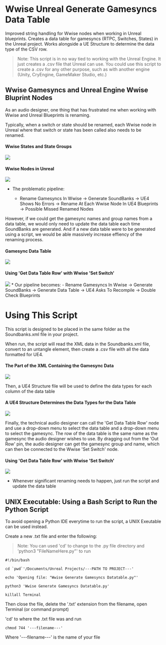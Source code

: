 # Wwise Unreal Generate Gamesyncs Data Table
Improved string handling for Wwise nodes when working in Unreal blueprints. Creates a data table for gamesyncs (RTPC, Switches, States) in the Unreal project. Works alongside a UE Structure to determine the data type of the CSV row.

> Note: This script is in no way tied to working with the Unreal Engine. It just creates a .csv file that Unreal can use. You could use this script to create a .csv for any other purpose, such as with another engine (Unity, CryEngine, GameMaker Studio, etc.)

## Wwise Gamesyncs and Unreal Engine Wwise Bluprint Nodes
As an audio designer, one thing that has frustrated me when working with Wwise and Unreal Blueprints is renaming.

Typically, when a switch or state should be renamed, each Wwise node in Unreal where that switch or state has been called also needs to be renamed. 

#### Wwise States and State Groups
<img src="https://scontent.fyvr3-1.fna.fbcdn.net/v/t1.15752-9/90741897_205870090679690_8974748152594694144_n.png?_nc_cat=109&_nc_sid=b96e70&_nc_oc=AQkC-DB9Lg3YLfb9K6R7EAyNUkJjrKyO0uojHntIDv5vySfz9yvBSo_wjiJfzIJwwooR6VBj1SwhBm0vxTlqnLGY&_nc_ht=scontent.fyvr3-1.fna&oh=0266336702911334d3387cbb4c1e229b&oe=5EC94F91">

#### Wwise Nodes in Unreal
<img src="https://scontent.fyvr3-1.fna.fbcdn.net/v/t1.15752-9/91281812_352726962319037_2786659688853274624_n.png?_nc_cat=102&_nc_sid=b96e70&_nc_oc=AQlk_xVcOkZYC0OrZnJsqUb0NhKQ6CW4Pzeec84dRmHnwIP9GTLhGDBN5Ag8mJdLR87oYuYGv6sARnJLfkByZooh&_nc_ht=scontent.fyvr3-1.fna&oh=88ef8379844c5c74e0812138ba723fdb&oe=5EC6117E">

* The problematic pipeline: 

  - Rename Gamesyncs In Wwise -> Generate SoundBanks -> UE4 Shows No Errors -> Rename At Each Wwise Node In UE4 Blueprints -> Possible Missed Renamed Nodes

However, if we could get the gamesync names and group names from a data table, we would only need to update the data table each time SoundBanks are generated. And if a new data table were to be generated using a script, we would be able massively increase effiency of the renaming process.

#### Gamesync Data Table
<img src="https://scontent.fyvr3-1.fna.fbcdn.net/v/t1.15752-9/91526826_230285398118358_160640087632117760_n.png?_nc_cat=107&_nc_sid=b96e70&_nc_oc=AQkvd2Ytml7mkassHkoF14yIrz9G6OH880EZjViJYgmduzx8vaU_VM46g-S33DPjVIHJZelpc48ZDdT4no4Sgydc&_nc_ht=scontent.fyvr3-1.fna&oh=4afdf8bfabd8a861530d1157ab9a67b2&oe=5EC7BA18">


#### Using 'Get Data Table Row' with Wwise 'Set Switch'
<img src="https://scontent.fyvr3-1.fna.fbcdn.net/v/t1.15752-9/91346564_519178372351056_4837373218253701120_n.png?_nc_cat=109&_nc_sid=b96e70&_nc_oc=AQnmatmW2WR1q8b08X3guTpllGz-gY2-aNEF8PPAb5D-Eh4NQGED4ZGSLqQ74Fc-wMp43XH9C1W0nJgcLTvReAPb&_nc_ht=scontent.fyvr3-1.fna&oh=580a34f53c0eee6d2956a85c4ec05a40&oe=5EC74F9D">
* Our pipeline becomes:
  - Rename Gamesyncs In Wwise -> Generate SoundBanks -> Generate Data Table -> UE4 Asks To Recompile -> Double Check Blueprints

# Using This Script
This script is designed to be placed in the same folder as the Soundbanks.xml file in your project. 

When run, the script will read the XML data in the Soundbanks.xml file, convert to an untangle element, then create a .csv file with all the data formatted for UE4.

#### The Part of the XML Containing the Gamesync Data
<img src="https://scontent.fyvr3-1.fna.fbcdn.net/v/t1.15752-9/91800272_549818745654171_4296746550626877440_n.png?_nc_cat=100&_nc_sid=b96e70&_nc_oc=AQnnWRifh-H_UO9qk8hnVtwvTx34o3LxBmaqjQxYcDJCXl12x40HQr6mYulgv1sPkZiDCls9nrHVn7hbIrkYnytp&_nc_ht=scontent.fyvr3-1.fna&oh=411de1736b0375fe3ba4277ff303fe54&oe=5EC8129A">

Then, a UE4 Structure file will be used to define the data types for each column of the data table

#### A UE4 Structure Determines the Data Types for the Data Table
<img src="https://scontent.fyvr3-1.fna.fbcdn.net/v/t1.15752-9/91102208_259185371770909_6336235058445156352_n.png?_nc_cat=104&_nc_sid=b96e70&_nc_oc=AQm3_CS8Sw1549ZFr9iifrZX3I2ydngf_q6ULn-gnF00xody5U0UC-RxkhK4gMHG2Q3G3GwpeuIMRGJXBG--wZVn&_nc_ht=scontent.fyvr3-1.fna&oh=376b94f960eabec70eb099298890c292&oe=5EC92348">


Finally, the technical audio designer can call the 'Get Data Table Row' node and use a drop-down menu to select the data table and a drop-down menu to select the gamesync. The row of the data table is the same name as the gamesync the audio designer wishes to use. By dragging out from the 'Out Row' pin, the audio designer can get the gamesync group and name, which can then be connected to the Wwise 'Set Switch' node.

#### Using 'Get Data Table Row' with Wwise 'Set Switch'
<img src="https://scontent.fyvr3-1.fna.fbcdn.net/v/t1.15752-9/91346564_519178372351056_4837373218253701120_n.png?_nc_cat=109&_nc_sid=b96e70&_nc_oc=AQnmatmW2WR1q8b08X3guTpllGz-gY2-aNEF8PPAb5D-Eh4NQGED4ZGSLqQ74Fc-wMp43XH9C1W0nJgcLTvReAPb&_nc_ht=scontent.fyvr3-1.fna&oh=580a34f53c0eee6d2956a85c4ec05a40&oe=5EC74F9D">

* Whenever significant renaming needs to happen, just run the script and update the data table

## UNIX Executable: Using a Bash Script to Run the Python Script
To avoid opening a Python IDE everytime to run the script, a UNIX Exeutable can be used instead. 

Create a new .txt file and enter the following:

> Note: You can used 'cd' to change to the .py file directory and 'python3 "FileNameHere.py"' to run
```
#!/bin/bash

cd `pwd`'/Documents/Unreal Projects/---PATH TO PROJECT---'

echo 'Opening file: "Wwise Generate Gamesyncs Datatable.py"'

python3 'Wwise Generate Gamesyncs Datatable.py'

killall Terminal
```

Then close the file, delete the '.txt' extension from the filename, open Terminal (or command prompt)

'cd' to where the .txt file was and run
```
chmod 744 '---filename---'
```
Where '---filename---' is the name of your file



